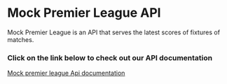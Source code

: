 # Mock Premier League API

Mock Premier League is an API that serves the latest scores of fixtures of matches.

### Click on the link below to check out our API documentation
 
[Mock premier league Api documentation](https://documenter.getpostman.com/view/8220979/SVmzvxRv)